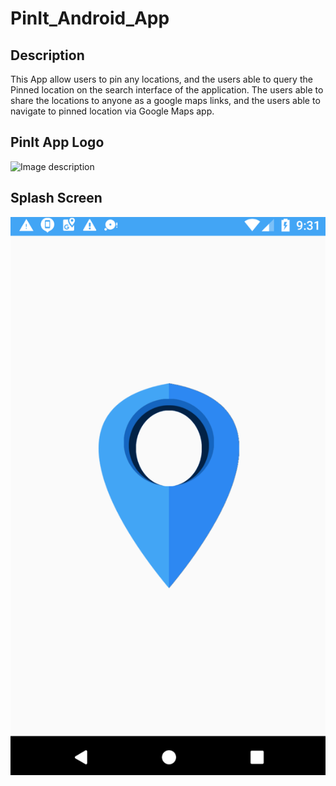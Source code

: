 # PinIt_Android_App
## Description
 This App allow users to pin any locations, and the users able to query the Pinned location on the search interface of the application.
 The users able to share the locations to anyone as a google maps links, and the users able to navigate to pinned location via Google Maps app.
 
## PinIt App Logo
 ![Image description](<img src="https://github.com/yousuf1997/PinIt_Android_App/blob/master/marker.png" width="100" height="150">)
 
## Splash Screen 
 ![Image description](https://github.com/yousuf1997/PinIt_Android_App/blob/master/splash.PNG)

